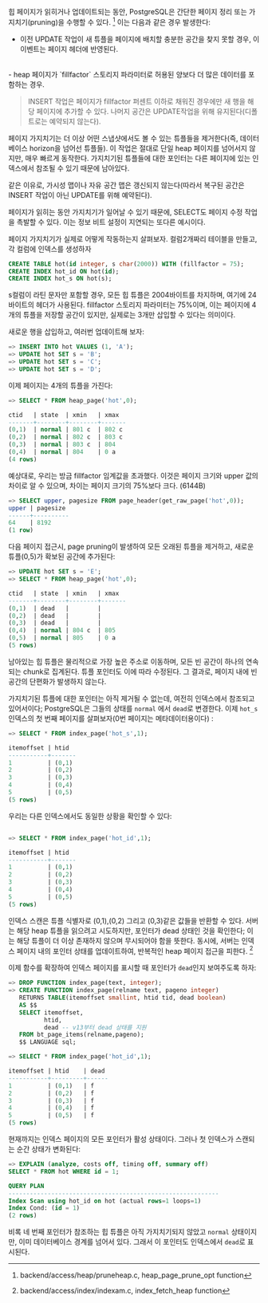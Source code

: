 힙 페이지가 읽히거나 업데이트되는 동안, PostgreSQL은 간단한 페이지 정리 또는 가지치기(pruning)을 수행할 수 있다. [^1] 이는 다음과 같은 경우 발생한다:

- 이전 UPDATE 작업이 새 튜플을 페이지에 배치할 충분한 공간을 찾지 못할 경우, 이 이벤트는 페이지 헤더에 반영된다.
<br>
-  heap 페이지가 `fillfactor` 스토리지 파라미터로 허용된 양보다 더 많은 데이터를 포함하는 경우.

> INSERT 작업은 페이지가 fillfactor 퍼센트 이하로 채워진 경우에만 새 행을 해당 페이지에 추가할 수 있다.
> 나머지 공간은 UPDATE작업을 위해 유지된다(디폴트로는 예약되지 않는다).

페이지 가지치기는 더 이상 어떤 스냅샷에서도 볼 수 있는 튜플들을 제거한다(즉, 데이터베이스 horizon을 넘어선 튜플들). 이 작업은 절대로 단일 heap 페이지를 넘어서지 않지만, 매우 빠르게 동작한다.
가지치기된 튜플들에 대한 포인터는 다른 페이지에 있는 인덱스에서 참조될 수 있기 때문에 남아있다.

같은 이유로, 가시성 맵이나 자유 공간 맵은 갱신되지 않는다(따라서 복구된 공간은 INSERT 작업이 아닌 UPDATE를 위해 예약된다).

페이지가 읽히는 동안 가지치기가 일어날 수 있기 때문에, SELECT도 페이지 수정 작업을 촉발할 수 있다. 이는 정보 비트 설정이 지연되는 또다른 예시이다.

페이지 가지치기가 실제로 어떻게 작동하는지 살펴보자.
컬럼2개짜리 테이블을 만들고, 각 컬럼에 인덱스를 생성하자

```sql
CREATE TABLE hot(id integer, s char(2000)) WITH (fillfactor = 75);
CREATE INDEX hot_id ON hot(id);
CREATE INDEX hot_s ON hot(s);
```

s컬럼이 라틴 문자만 포함할 경우, 모든 힙 튜플은 2004바이트를 차지하며, 여기에 24바이트의 헤더가 사용된다.
fillfactor 스토리지 파라미터는 75%이며, 이는 페이지에 4개의 튜플을 저장할 공간이 있지만, 실제로는 3개만 삽입할 수 있다는 의미이다.

새로운 행을 삽입하고, 여러번 업데이트해 보자:

```sql
=> INSERT INTO hot VALUES (1, 'A');
=> UPDATE hot SET s = 'B';
=> UPDATE hot SET s = 'C';
=> UPDATE hot SET s = 'D';
```

이제 페이지는 4개의 튜플을 가진다:

```sql
=> SELECT * FROM heap_page('hot',0);

ctid   | state  | xmin   | xmax
-------+--------+--------+-------
(0,1)  | normal | 801 c  | 802 c
(0,2)  | normal | 802 c  | 803 c
(0,3)  | normal | 803 c  | 804
(0,4)  | normal | 804    | 0 a
(4 rows)

```

예상대로, 우리는 방금 fillfactor 임계값을 초과했다.
이것은 페이지 크기와 upper 값의 차이로 알 수 있으며, 차이는 페이지 크기의 75%보다 크다. (6144B)

```sql
=> SELECT upper, pagesize FROM page_header(get_raw_page('hot',0));
upper | pagesize
------+----------
64    | 8192
(1 row)

```

다음 페이지 접근시, page pruning이 발생하여 모든 오래된 튜플을 제거하고, 새로운 튜플(0,5)가 확보된 공간에 추가된다:

```sql
=> UPDATE hot SET s = 'E';
=> SELECT * FROM heap_page('hot',0);

ctid   | state  | xmin   | xmax
-------+--------+--------+-------
(0,1)  | dead   |        |
(0,2)  | dead   |        |
(0,3)  | dead   |        |
(0,4)  | normal | 804 c  | 805
(0,5)  | normal | 805    | 0 a
(5 rows)

```

남아있는 힙 튜플은 물리적으로 가장 높은 주소로 이동하며, 모든 빈 공간이 하나의 연속되는 chunk로 집계된다. 튜플 포인터도 이에 따라 수정된다.
그 결과로, 페이지 내에 빈 공간의 단편화가 발생하지 않는다.

가지치기된 튜플에 대한 포인터는 아직 제거될 수 없는데, 여전히 인덱스에서 참조되고 있어서이다; PostgreSQL은 그들의 상태를 `normal` 에서 `dead`로 변경한다.
이제 `hot_s` 인덱스의 첫 번째 페이지를 살펴보자(0번 페이지는 메타데이터용이다) : 

```sql
=> SELECT * FROM index_page('hot_s',1);

itemoffset | htid
-----------+-------
1          | (0,1)
2          | (0,2)
3          | (0,3)
4          | (0,4)
5          | (0,5)
(5 rows)

```

우리는 다른 인덱스에서도 동일한 상황을 확인할 수 있다:

```sql

=> SELECT * FROM index_page('hot_id',1);

itemoffset | htid
-----------+-------
1          | (0,1)
2          | (0,2)
3          | (0,3)
4          | (0,4)
5          | (0,5)
(5 rows)

```

인덱스 스캔은 튜플 식별자로 (0,1),(0,2) 그리고 (0,3)같은 값들을 반환할 수 있다. 
서버는 해당 heap 튜플을 읽으려고 시도하지만, 포인터가 dead 상태인 것을 확인한다;
이는 해당 튜플이 더 이상 존재하지 않으며 무시되어야 함을 뜻한다.
동시에, 서버는 인덱스 페이지 내의 포인터 상태를 업데이트하여, 반복적인 heap 페이지 접근을 피한다. [^2]

이제 함수를 확장하여 인덱스 페이지를 표시할 때 포인터가 `dead`인지 보여주도록 하자:

```sql
=> DROP FUNCTION index_page(text, integer);
=> CREATE FUNCTION index_page(relname text, pageno integer)
   RETURNS TABLE(itemoffset smallint, htid tid, dead boolean)
   AS $$
   SELECT itemoffset,
          htid,
          dead -- v13부터 dead 상태를 지원
   FROM bt_page_items(relname,pageno);
   $$ LANGUAGE sql;

=> SELECT * FROM index_page('hot_id',1);

itemoffset | htid    | dead
-----------+---------+------
1          | (0,1)   | f
2          | (0,2)   | f
3          | (0,3)   | f
4          | (0,4)   | f
5          | (0,5)   | f
(5 rows)
```

현재까지는 인덱스 페이지의 모든 포인터가 활성 상태이다. 그러나 첫 인덱스가 스캔되는 순간 상태가 변화된다:

```sql
=> EXPLAIN (analyze, costs off, timing off, summary off)
SELECT * FROM hot WHERE id = 1;

QUERY PLAN
-----------------------------------------------------------
Index Scan using hot_id on hot (actual rows=1 loops=1)
Index Cond: (id = 1)
(2 rows)

```

비록 네 번째 포인터가 참조하는 힙 튜플은 아직 가지치기되지 않았고 `normal` 상태이지만, 이미 데이터베이스 경계를 넘어서 있다.  그래서 이 포인터도 인덱스에서 `dead`로 표시된다.

[^1]:  backend/access/heap/pruneheap.c, heap_page_prune_opt function
[^2]:backend/access/index/indexam.c, index_fetch_heap function